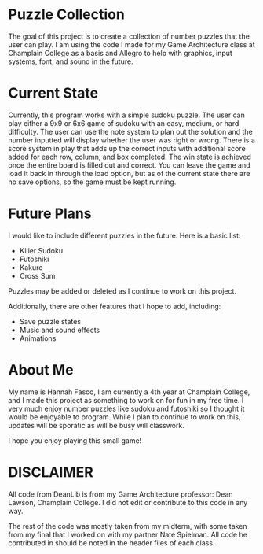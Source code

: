 # Puzzle Collection
The goal of this project is to create a collection of number puzzles that the user can play. I am using the code I made for my Game Architecture class at Champlain College as a basis and Allegro to help with graphics, input systems, font, and sound in the future. 

# Current State
Currently, this program works with a simple sudoku puzzle. The user can play either a 9x9 or 6x6 game of sudoku with an easy, medium, or hard difficulty. The user can use the note system to plan out the solution and the number inputted will display whether the user was right or wrong. There is a score system in play that adds up the correct inputs with additional score added for each row, column, and box completed. The win state is achieved once the entire board is filled out and correct. You can leave the game and load it back in through the load option, but as of the current state there are no save options, so the game must be kept running.

# Future Plans
I would like to include different puzzles in the future. Here is a basic list:
* Killer Sudoku
* Futoshiki
* Kakuro
* Cross Sum

Puzzles may be added or deleted as I continue to work on this project.

Additionally, there are other features that I hope to add, including:
* Save puzzle states
* Music and sound effects
* Animations

# About Me
My name is Hannah Fasco, I am currently a 4th year at Champlain College, and I made this project as something to work on for fun in my free time. I very much enjoy number puzzles like sudoku and futoshiki so I thought it would be enjoyable to program. While I plan to continue to work on this, updates will be sporatic as will be busy will classwork.

I hope you enjoy playing this small game!

# DISCLAIMER
All code from DeanLib is from my Game Architecture professor: Dean Lawson, Champlain College. I did not edit or contribute to this code in any way.

The rest of the code was mostly taken from my midterm, with some taken from my final that I worked on with my partner Nate Spielman. All code he contributed in should be noted in the header files of each class.
